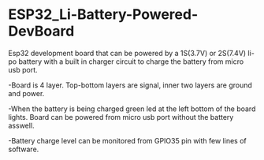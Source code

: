 # ESP32_Li-Battery-Powered-DevBoard

Esp32 development board that can be powered by a 1S(3.7V) or 2S(7.4V) li-po battery with a built in charger circuit to charge the battery from micro usb port.

-Board is 4 layer. Top-bottom layers are signal, inner two layers are ground and power.

-When the battery is being charged green led at the left bottom of the board lights. Board can be powered from micro usb port without the battery asswell.

-Battery charge level can be monitored from GPIO35 pin with few lines of software.



 
